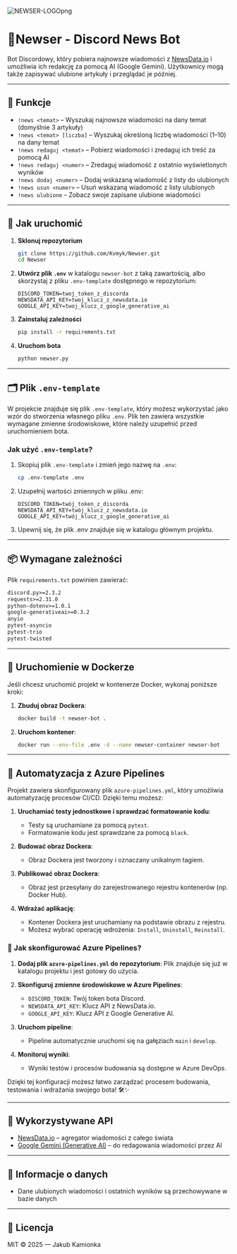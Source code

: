 ![NEWSER-LOGOpng](https://github.com/user-attachments/assets/dc38e2ed-4970-45d8-b8a7-93e7aa7a459a)
# 🤖Newser - Discord News Bot

Bot Discordowy, który pobiera najnowsze wiadomości z [NewsData.io](https://newsdata.io) i umożliwia ich redakcję za pomocą AI (Google Gemini). Użytkownicy mogą także zapisywać ulubione artykuły i przeglądać je później.

---

## 🧩 Funkcje

- `!news <temat>` – Wyszukaj najnowsze wiadomości na dany temat (domyślnie 3 artykuły)
- `!news <temat> [liczba]` – Wyszukaj określoną liczbę wiadomości (1–10) na dany temat
- `!news redaguj <temat>` – Pobierz wiadomości i zredaguj ich treść za pomocą AI
- `!news redaguj <numer>` – Zredaguj wiadomość z ostatnio wyświetlonych wyników
- `!news dodaj <numer>` – Dodaj wskazaną wiadomość z listy do ulubionych
- `!news usun <numer>` – Usuń wskazaną wiadomość z listy ulubionych
- `!news ulubione` – Zobacz swoje zapisane ulubione wiadomości


---

## 🚀 Jak uruchomić

1. **Sklonuj repozytorium**
   ```bash
   git clone https://github.com/Kvmyk/Newser.git
   cd Newser
   ```

2. **Utwórz plik `.env`** w katalogu `newser-bot` z taką zawartością, albo skorzystaj z pliku `.env-template` dostępnego w repozytorium:
   ```env
   DISCORD_TOKEN=twoj_token_z_discorda
   NEWSDATA_API_KEY=twoj_klucz_z_newsdata.io
   GOOGLE_API_KEY=twoj_klucz_z_google_generative_ai
   ```

3. **Zainstaluj zależności**
   ```bash
   pip install -r requirements.txt
   ```

4. **Uruchom bota**
   ```bash
   python newser.py
   ```

---

## 🗂️ Plik `.env-template`

W projekcie znajduje się plik `.env-template`, który możesz wykorzystać jako wzór do stworzenia własnego pliku `.env`. Plik ten zawiera wszystkie wymagane zmienne środowiskowe, które należy uzupełnić przed uruchomieniem bota.

### Jak użyć `.env-template`?

1. Skopiuj plik `.env-template` i zmień jego nazwę na `.env`:
   ```bash
   cp .env-template .env
   ```
2. Uzupełnij wartości zmiennych w pliku .env:
   ```
   DISCORD_TOKEN=twój_token_z_discorda
   NEWSDATA_API_KEY=twój_klucz_z_newsdata.io
   GOOGLE_API_KEY=twój_klucz_z_google_generative_ai
   ```
3. Upewnij się, że plik .env znajduje się w katalogu głównym projektu.
---

## 📦 Wymagane zależności

Plik `requirements.txt` powinien zawierać:

```txt
discord.py>=2.3.2
requests>=2.31.0
python-dotenv>=1.0.1
google-generativeai>=0.3.2
anyio
pytest-asyncio
pytest-trio
pytest-twisted

```

---

## 🐳 Uruchomienie w Dockerze

Jeśli chcesz uruchomić projekt w kontenerze Docker, wykonaj poniższe kroki:

1. **Zbuduj obraz Dockera**:
   ```bash
   docker build -t newser-bot .
   ```
2. **Uruchom kontener**:
   ```bash
   docker run --env-file .env -d --name newser-container newser-bot
   ```

---

## 🤖 Automatyzacja z Azure Pipelines

Projekt zawiera skonfigurowany plik `azure-pipelines.yml`, który umożliwia automatyzację procesów CI/CD. Dzięki temu możesz:

1. **Uruchamiać testy jednostkowe i sprawdzać formatowanie kodu**:
   - Testy są uruchamiane za pomocą `pytest`.
   - Formatowanie kodu jest sprawdzane za pomocą `black`.

2. **Budować obraz Dockera**:
   - Obraz Dockera jest tworzony i oznaczany unikalnym tagiem.

3. **Publikować obraz Dockera**:
   - Obraz jest przesyłany do zarejestrowanego rejestru kontenerów (np. Docker Hub).

4. **Wdrażać aplikację**:
   - Kontener Dockera jest uruchamiany na podstawie obrazu z rejestru.
   - Możesz wybrać operację wdrożenia: `Install`, `Uninstall`, `Reinstall`.

### 🚀 Jak skonfigurować Azure Pipelines?

1. **Dodaj plik `azure-pipelines.yml` do repozytorium**:
   Plik znajduje się już w katalogu projektu i jest gotowy do użycia.

2. **Skonfiguruj zmienne środowiskowe w Azure Pipelines**:
   - `DISCORD_TOKEN`: Twój token bota Discord.
   - `NEWSDATA_API_KEY`: Klucz API z NewsData.io.
   - `GOOGLE_API_KEY`: Klucz API z Google Generative AI.

3. **Uruchom pipeline**:
   - Pipeline automatycznie uruchomi się na gałęziach `main` i `develop`.

4. **Monitoruj wyniki**:
   - Wyniki testów i procesów budowania są dostępne w Azure DevOps.

Dzięki tej konfiguracji możesz łatwo zarządzać procesem budowania, testowania i wdrażania swojego bota! 🛠️✨

---

## 🧠 Wykorzystywane API

- [NewsData.io](https://newsdata.io) – agregator wiadomości z całego świata
- [Google Gemini (Generative AI)](https://makersuite.google.com/app/apikey) – do redagowania wiadomości przez AI

---

## 💾 Informacje o danych

- Dane ulubionych wiadomości i ostatnich wyników są przechowywane w bazie danych

---

## 🪪 Licencja

MIT © 2025 — Jakub Kamionka
